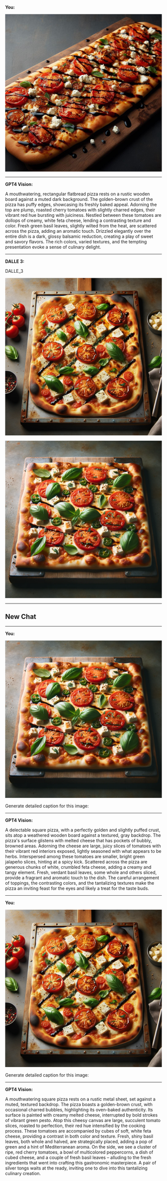 **You:**

![Europa](/1162637447180591175-dalle3-0.jpg)

------------------

**GPT4 Vision:**

A mouthwatering, rectangular flatbread pizza rests on a rustic wooden board against a muted dark background. The golden-brown crust of the pizza has puffy edges, showcasing its freshly baked appeal. Adorning the top are plump, roasted cherry tomatoes with slightly charred edges, their vibrant red hue bursting with juiciness. Nestled between these tomatoes are dollops of creamy, white feta cheese, lending a contrasting texture and color. Fresh green basil leaves, slightly wilted from the heat, are scattered across the pizza, adding an aromatic touch. Drizzled elegantly over the entire dish is a dark, glossy balsamic reduction, creating a play of sweet and savory flavors. The rich colors, varied textures, and the tempting presentation evoke a sense of culinary delight.

------------------

**DALLE 3:**

DALLE_3


![Europa](/1162637447180591175-dalle3-1.png)

![Europa](/1162637447180591175-dalle3-2.png)

------------------

## New Chat

------------------

**You:**

![Europa](/1162637447180591175-dalle3-2.png)

Generate detailed caption for this image:

------------------

**GPT4 Vision:**

A delectable square pizza, with a perfectly golden and slightly puffed crust, sits atop a weathered wooden board against a textured, gray backdrop. The pizza's surface glistens with melted cheese that has pockets of bubbly, browned areas. Adorning the cheese are large, juicy slices of tomatoes with their vibrant red interiors exposed, lightly seasoned with what appears to be herbs. Interspersed among these tomatoes are smaller, bright green jalapeño slices, hinting at a spicy kick. Scattered across the pizza are generous chunks of white, crumbled feta cheese, adding a creamy and tangy element. Fresh, verdant basil leaves, some whole and others sliced, provide a fragrant and aromatic touch to the dish. The careful arrangement of toppings, the contrasting colors, and the tantalizing textures make the pizza an inviting feast for the eyes and likely a treat for the taste buds.

------------------

**You:**

![Europa](/1162637447180591175-dalle3-1.png)

Generate detailed caption for this image:

------------------

**GPT4 Vision:**

A mouthwatering square pizza rests on a rustic metal sheet, set against a muted, textured backdrop. The pizza boasts a golden-brown crust, with occasional charred bubbles, highlighting its oven-baked authenticity. Its surface is painted with creamy melted cheese, interrupted by bold strokes of vibrant green pesto. Atop this cheesy canvas are large, succulent tomato slices, roasted to perfection, their red hue intensified by the cooking process. These tomatoes are accompanied by cubes of soft, white feta cheese, providing a contrast in both color and texture. Fresh, shiny basil leaves, both whole and halved, are strategically placed, adding a pop of green and a hint of Mediterranean aroma. On the side, we see a cluster of ripe, red cherry tomatoes, a bowl of multicolored peppercorns, a dish of cubed cheese, and a couple of fresh basil leaves – alluding to the fresh ingredients that went into crafting this gastronomic masterpiece. A pair of silver tongs waits at the ready, inviting one to dive into this tantalizing culinary creation.